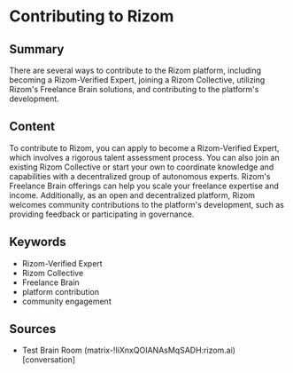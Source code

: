 # Contributing to Rizom

## Summary
There are several ways to contribute to the Rizom platform, including becoming a Rizom-Verified Expert, joining a Rizom Collective, utilizing Rizom's Freelance Brain solutions, and contributing to the platform's development.

## Content
To contribute to Rizom, you can apply to become a Rizom-Verified Expert, which involves a rigorous talent assessment process. You can also join an existing Rizom Collective or start your own to coordinate knowledge and capabilities with a decentralized group of autonomous experts. Rizom's Freelance Brain offerings can help you scale your freelance expertise and income. Additionally, as an open and decentralized platform, Rizom welcomes community contributions to the platform's development, such as providing feedback or participating in governance.

## Keywords

- Rizom-Verified Expert
- Rizom Collective
- Freelance Brain
- platform contribution
- community engagement

## Sources

- Test Brain Room (matrix-!IiXnxQOIANAsMqSADH:rizom.ai) [conversation]